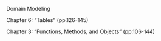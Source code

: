 Domain Modeling

Chapter 6: “Tables” (pp.126-145)

Chapter 3: “Functions, Methods, and Objects” (pp.106-144)